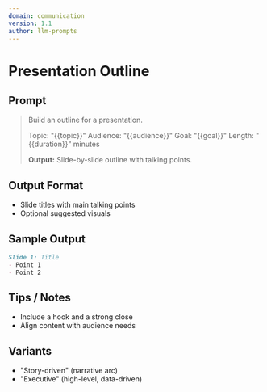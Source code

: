 ```yaml
---
domain: communication
version: 1.1
author: llm-prompts
---
```


# Presentation Outline

## Prompt
> Build an outline for a presentation.
>
> Topic: "{{topic}}"
> Audience: "{{audience}}"
> Goal: "{{goal}}"
> Length: "{{duration}}" minutes
>
> **Output:** Slide-by-slide outline with talking points.

## Output Format
- Slide titles with main talking points
- Optional suggested visuals

## Sample Output
```markdown
Slide 1: Title
- Point 1
- Point 2
```

## Tips / Notes
- Include a hook and a strong close
- Align content with audience needs

## Variants
- "Story-driven" (narrative arc)
- "Executive" (high-level, data-driven)
